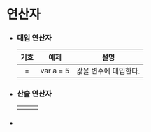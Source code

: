 # 연산자

* ### 대입 연산자

  | 기호  | 예제 | 설명 |
  | :---: | :---: | :---: |
  | = | var a = 5 | 값을 변수에 대입한다. |

* ### 산술 연산자

  |  |  |  |
  | :--- | :--- | :--- |
  |  |  |  |
* ### 



